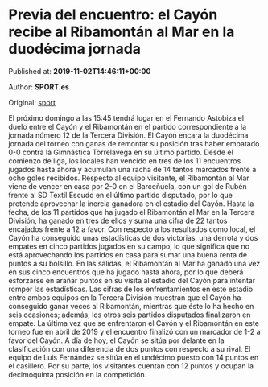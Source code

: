 
# Previa del encuentro: el Cayón recibe al Ribamontán al Mar en la duodécima jornada

Published at: **2019-11-02T14:46:11+00:00**

Author: **SPORT.es**

Original: [sport](https://www.sport.es/es/noticias/tercera-division/previa-del-encuentro-el-cayon-recibe-al-ribamontan-al-mar-en-la-duodecima-jornada-7711567)

El próximo domingo a las 15:45 tendrá lugar en el Fernando Astobiza el duelo entre el Cayón y el Ribamontán en el partido correspondiente a la jornada número 12 de la Tercera División.
El Cayón encara la duodécima jornada del torneo con ganas de remontar su posición tras haber empatado 0-0 contra la Gimnástica Torrelavega en su último partido. Desde el comienzo de liga, los locales han vencido en tres de los 11 encuentros jugados hasta ahora y acumulan una racha de 14 tantos marcados frente a ocho goles recibidos.
Respecto al equipo visitante, el Ribamontán al Mar viene de vencer en casa por 2-0 en el Barceñuela, con un gol de Rubén frente al SD Textil Escudo en el último partido disputado, por lo que pretende aprovechar la inercia ganadora en el estadio del Cayón. Hasta la fecha, de los 11 partidos que ha jugado el Ribamontán al Mar en la Tercera División, ha ganado en tres de ellos y suma una cifra de 22 tantos encajados frente a 12 a favor.
Con respecto a los resultados como local, el Cayón ha conseguido unas estadísticas de dos victorias, una derrota y dos empates en cinco partidos jugados en su campo, lo que significa que no está aprovechando los partidos en casa para sumar una buena renta de puntos a su bolsillo. En las salidas, el Ribamontán al Mar ha ganado una vez en sus cinco encuentros que ha jugado hasta ahora, por lo que deberá esforzarse en arañar puntos en su visita al estadio del Cayón para intentar romper las estadísticas.
Las cifras de los enfrentamientos en este estadio entre ambos equipos en la Tercera División muestran que el Cayón ha conseguido ganar veces al Ribamontán, mientras que éste lo ha hecho en seis ocasiones; además, los otros seis partidos disputados finalizaron en empate. La última vez que se enfrentaron el Cayón y el Ribamontán en este torneo fue en abril de 2019 y el encuentro finalizó con un marcador de 1-2 a favor del Cayón.
A día de hoy, el Cayón se sitúa por delante en la clasificación con una diferencia de dos puntos con respecto a su rival. El equipo de Luis Fernández se sitúa en el undécimo puesto con 14 puntos en el casillero. Por su parte, los visitantes cuentan con 12 puntos y ocupan la decimoquinta posición en la competición.

